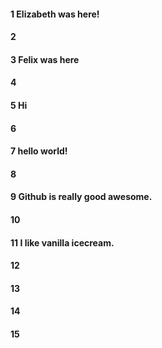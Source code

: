 #### 1 Elizabeth was here!
#### 2
#### 3 Felix was here
#### 4
#### 5 Hi
#### 6
#### 7 hello world!
#### 8
#### 9 Github is really good awesome.
#### 10
#### 11 I like vanilla icecream.
#### 12
#### 13
#### 14
#### 15